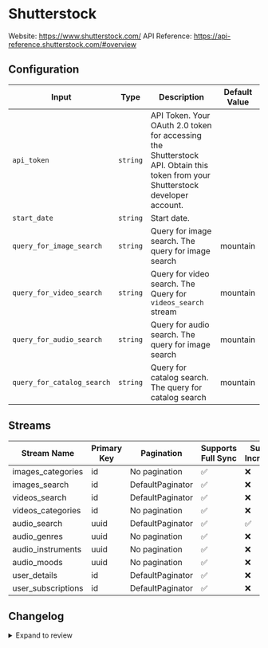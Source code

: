 # Shutterstock
Website: https://www.shutterstock.com/
API Reference: https://api-reference.shutterstock.com/#overview

## Configuration

| Input | Type | Description | Default Value |
|-------|------|-------------|---------------|
| `api_token` | `string` | API Token. Your OAuth 2.0 token for accessing the Shutterstock API. Obtain this token from your Shutterstock developer account. |  |
| `start_date` | `string` | Start date.  |  |
| `query_for_image_search` | `string` | Query for image search. The query for image search | mountain |
| `query_for_video_search` | `string` | Query for video search. The Query for `videos_search` stream | mountain |
| `query_for_audio_search` | `string` | Query for audio search. The query for image search | mountain |
| `query_for_catalog_search` | `string` | Query for catalog search. The query for catalog search | mountain |

## Streams
| Stream Name | Primary Key | Pagination | Supports Full Sync | Supports Incremental |
|-------------|-------------|------------|---------------------|----------------------|
| images_categories | id | No pagination | ✅ |  ❌  |
| images_search | id | DefaultPaginator | ✅ |  ❌  |
| videos_search | id | DefaultPaginator | ✅ |  ❌  |
| videos_categories | id | No pagination | ✅ |  ❌  |
| audio_search | uuid | DefaultPaginator | ✅ |  ✅  |
| audio_genres | uuid | No pagination | ✅ |  ❌  |
| audio_instruments | uuid | No pagination | ✅ |  ❌  |
| audio_moods | uuid | No pagination | ✅ |  ❌  |
| user_details | id | DefaultPaginator | ✅ |  ❌  |
| user_subscriptions | id | DefaultPaginator | ✅ |  ❌  |

## Changelog

<details>
  <summary>Expand to review</summary>

| Version          | Date              | Pull Request | Subject        |
|------------------|-------------------|--------------|----------------|
| 0.0.1 | 2025-04-03 | [56998](https://github.com/airbytehq/airbyte/pull/56998) | Initial release by [@btkcodedev](https://github.com/btkcodedev) via Connector Builder |

</details>
